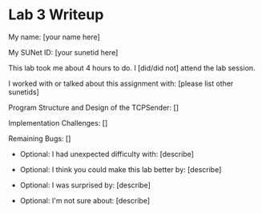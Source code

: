 Lab 3 Writeup
=============

My name: [your name here]

My SUNet ID: [your sunetid here]

This lab took me about 4 hours to do. I [did/did not] attend the lab session.

I worked with or talked about this assignment with: [please list other sunetids]

Program Structure and Design of the TCPSender:
[]

Implementation Challenges:
[]

Remaining Bugs:
[]

- Optional: I had unexpected difficulty with: [describe]

- Optional: I think you could make this lab better by: [describe]

- Optional: I was surprised by: [describe]

- Optional: I'm not sure about: [describe]
